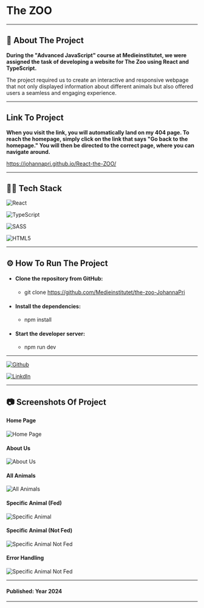 # The ZOO 

---

## 📄 About The Project 

**During the "Advanced JavaScript" course at Medieinstitutet, we were assigned the task of developing a website for The Zoo using React and TypeScript.**

The project required us to create an interactive and responsive webpage that not only displayed information about different animals but also offered users a seamless and engaging experience.

---

## Link To Project

**When you visit the link, you will automatically land on my 404 page. To reach the homepage, simply click on the link that says "Go back to the homepage." You will then be directed to the correct page, where you can navigate around.**

https://johannapri.github.io/React-the-ZOO/

---

## 👩‍💻 Tech Stack 

![React](https://img.shields.io/badge/react-%2320232a.svg?style=for-the-badge&logo=react&logoColor=%2361DAFB)

![TypeScript](https://img.shields.io/badge/typescript-%23007ACC.svg?style=for-the-badge&logo=typescript&logoColor=white)

![SASS](https://img.shields.io/badge/SASS-hotpink.svg?style=for-the-badge&logo=SASS&logoColor=white)

![HTML5](https://img.shields.io/badge/HTML5-E34F26?style=for-the-badge&logo=html5&logoColor=white)

---

## ⚙️ How To Run The Project

- #### **Clone the repository from GitHub:**
    - git clone https://github.com/Medieinstitutet/the-zoo-JohannaPri

- #### **Install the dependencies:**
    - npm install

- #### **Start the developer server:**
    - npm run dev

---

[![Github](https://img.shields.io/badge/Johanna%20Prinz-100000?style=for-the-badge&logo=github&logoColor=white)](https://github.com/JohannaPri)

[![LinkdIn](https://img.shields.io/badge/Johanna%20Prinz-0077B5?style=for-the-badge&logo=linkedin&logoColor=white)](https://www.linkedin.com/in/johanna-prinz-246b45165/)

---

## 📷 Screenshots Of Project

#### Home Page
![Home Page](/public/screenshots/homePage.png)

#### About Us
![About Us](/public/screenshots/AboutUs.png)

#### All Animals
![All Animals](/public/screenshots/AllAnimals.png)

#### Specific Animal (Fed)
![Specific Animal](/public/screenshots/SpecificAnimalFed.png) 

#### Specific Animal (Not Fed)
![Specific Animal Not Fed](/public/screenshots/SpecificAnimalNotFed.png)

#### Error Handling
![Specific Animal Not Fed](/public/screenshots/error.png)

---

#### Published: Year 2024

---